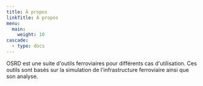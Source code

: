 ```yaml
---
title: À propos
linkTitle: À propos
menu:
  main:
    weight: 10
cascade:
  - type: docs
---
```


OSRD est une suite d'outils ferroviaires pour différents cas d'utilisation. Ces outils sont basés sur la simulation de l'infrastructure ferroviaire ainsi que son analyse.
